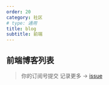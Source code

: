 ```yaml
---
order: 20
category: 社区
# type: 通用
title: blog
subtitle: 前端
---
```


## 前端博客列表


> 你的订阅号提交
记录更多 -> [issue](https://github.com/wsdo/fe/issues)
